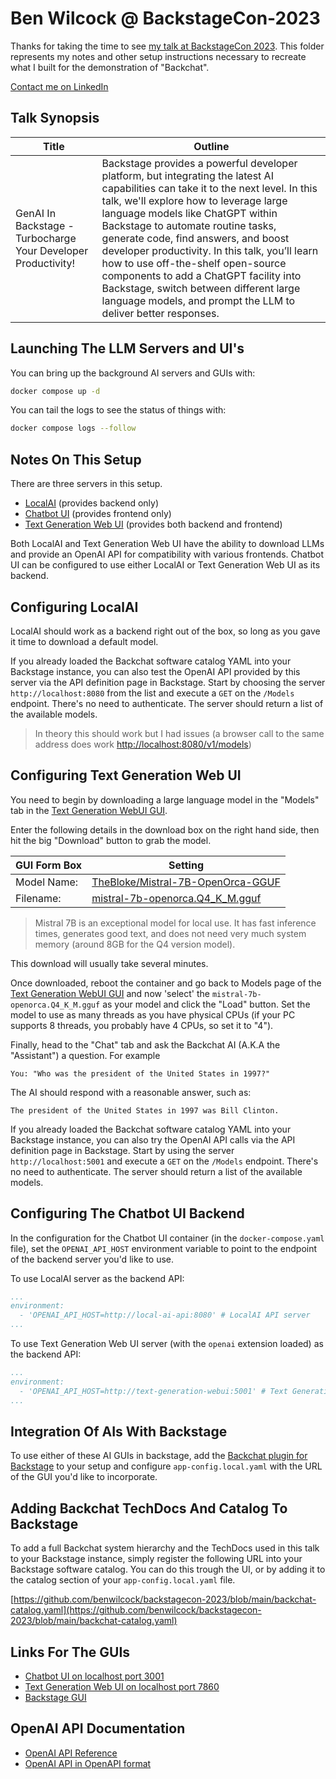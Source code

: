 # Ben Wilcock @ BackstageCon-2023

Thanks for taking the time to see [my talk at BackstageCon 2023](https://colocatedeventsna2023.sched.com/event/07a22acf572c9ba6ac78a3fff50c6e7d). This folder represents my notes and other setup instructions necessary to recreate what I built for the demonstration of "Backchat".

[Contact me on LinkedIn](https://www.linkedin.com/in/benwilcock/)

## Talk Synopsis

| **Title**                                                     | **Outline**                                                                                                                                                                                                                                                                                                                                                                                                                                                                                                                                |
|---------------------------------------------------------------|--------------------------------------------------------------------------------------------------------------------------------------------------------------------------------------------------------------------------------------------------------------------------------------------------------------------------------------------------------------------------------------------------------------------------------------------------------------------------------------------------------------------------------------------|
| GenAI In Backstage - Turbocharge Your Developer Productivity! | Backstage provides a powerful developer platform, but integrating the latest AI capabilities can take it to the next level. In this talk, we'll explore how to leverage large language models like ChatGPT within Backstage to automate routine tasks, generate code, find answers, and boost developer productivity. In this talk, you’ll learn how to use off-the-shelf open-source components to add a ChatGPT facility into Backstage, switch between different large language models, and prompt the LLM to deliver better responses. |

## Launching The LLM Servers and UI's

You can bring up the background AI servers and GUIs with:

```bash
docker compose up -d
```

You can tail the logs to see the status of things with:

```bash
docker compose logs --follow
```

## Notes On This Setup

There are three servers in this setup. 

* [LocalAI](https://localai.io) (provides backend only)
* [Chatbot UI](https://github.com/mckaywrigley/chatbot-ui) (provides frontend only)
* [Text Generation Web UI](https://github.com/oobabooga/text-generation-webui) (provides both backend and frontend)

Both LocalAI and Text Generation Web UI have the ability to download LLMs and provide an OpenAI API for compatibility with various frontends. Chatbot UI can be configured to use either LocalAI or Text Generation Web UI as its backend.

## Configuring LocalAI

LocalAI should work as a backend right out of the box, so long as you gave it time to download a default model.

If you already loaded the Backchat software catalog YAML into your Backstage instance, you can also test the OpenAI API provided by this server via the API definition page in Backstage. Start by choosing the server `http://localhost:8080` from the list and execute a `GET` on the `/Models` endpoint. There's no need to authenticate. The server should return a list of the available models.

> In theory this should work but I had issues (a browser call to the same address does work [http://localhost:8080/v1/models](http://localhost:8080/v1/models))

## Configuring Text Generation Web UI

You need to begin by downloading a large language model in the "Models" tab in the [Text Generation WebUI GUI](http://localhost:7860).

Enter the following details in the download box on the right hand side, then hit the big "Download" button to grab the model.

| **GUI Form Box** | **Setting**                                                                                                                           |
|------------------|---------------------------------------------------------------------------------------------------------------------------------------|
| Model Name:      | [TheBloke/Mistral-7B-OpenOrca-GGUF](https://huggingface.co/TheBloke/Mistral-7B-OpenOrca-GGUF)                                         |
| Filename:        | [mistral-7b-openorca.Q4_K_M.gguf](https://huggingface.co/TheBloke/Mistral-7B-OpenOrca-GGUF/blob/main/mistral-7b-openorca.Q4_K_M.gguf) |
 

> Mistral 7B is an exceptional model for local use. It has fast inference times, generates good text, and does not need very much system memory (around 8GB for the Q4 version model).

This download will usually take several minutes.

Once downloaded, reboot the container and go back to Models page of the [Text Generation WebUI GUI](http://localhost:7860) and now 'select' the `mistral-7b-openorca.Q4_K_M.gguf` as your model and click the "Load" button. Set the model to use as many threads as you have physical CPUs (if your PC supports 8 threads, you probably have 4 CPUs, so set it to "4").

Finally, head to the "Chat" tab and ask the Backchat AI (A.K.A the "Assistant") a question. For example

```text
You: "Who was the president of the United States in 1997?"
```

The AI should respond with a reasonable answer, such as:

```text
The president of the United States in 1997 was Bill Clinton.
```

If you already loaded the Backchat software catalog YAML into your Backstage instance, you can also try the OpenAI API calls via the API definition page in Backstage. Start by using the server `http://localhost:5001` and execute a `GET` on the `/Models` endpoint. There's no need to authenticate. The server should return a list of the available models.

## Configuring The Chatbot UI Backend

In the configuration for the Chatbot UI container (in the `docker-compose.yaml` file), set the `OPENAI_API_HOST` environment variable to point to the endpoint of the backend server you'd like to use.

To use LocalAI server as the backend API:

```yaml
...
environment:
  - 'OPENAI_API_HOST=http://local-ai-api:8080' # LocalAI API server
...
```

To use Text Generation Web UI server (with the `openai` extension loaded) as the backend API:

```yaml
...
environment:
  - 'OPENAI_API_HOST=http://text-generation-webui:5001' # Text Generation UI OpenAI API server
...
```

## Integration Of AIs With Backstage

To use either of these AI GUIs in backstage, add the [Backchat plugin for Backstage](https://github.com/benwilcock/backstage-plugin-backchat) to your setup and configure `app-config.local.yaml` with the URL of the GUI you'd like to incorporate.

## Adding Backchat TechDocs And Catalog To Backstage

To add a full Backchat system hierarchy and the TechDocs used in this talk to your Backstage instance, simply register the following URL into your Backstage software catalog. You can do this trough the UI, or by adding it to the catalog section of your `app-config.local.yaml` file.

[https://github.com/benwilcock/backstagecon-2023/blob/main/backchat-catalog.yaml](https://github.com/benwilcock/backstagecon-2023/blob/main/backchat-catalog.yaml)

## Links For The GUIs

* [Chatbot UI on localhost port 3001](http://localhost:3001)
* [Text Generation Web UI on localhost port 7860](http://localhost:7860)
* [Backstage GUI](http://localhost:3000)

## OpenAI API Documentation

* [OpenAI API Reference](https://platform.openai.com/docs/api-reference)
* [OpenAI API in OpenAPI format](https://github.com/openai/openai-openapi/blob/master/openapi.yaml)
